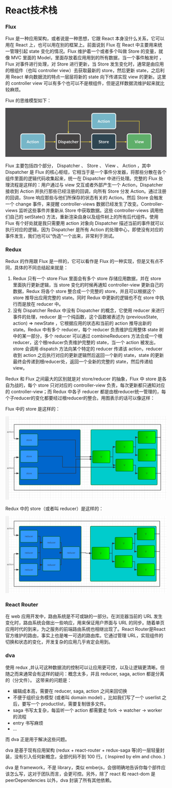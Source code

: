 # React技术栈

### Flux

Flux 是一种应用架构，或者说是一种思想，它跟 React 本身没什么关系，它可以用在 React 上，也可以用在别的框架上。前面说到 Flux 在 React 中主要用来统一管理引起 state 变化的情况。Flux 维护着一个或者多个叫做 Store 的变量，就像 MVC 里面的 Model，里面存放着应用用到的所有数据，当一个事件触发时 ，Flux 对事件进行处理，对 Store 进行更新，当 Store 发生变化时，通常是由应用的根组件（也叫 controller view）去获取最新的 store，然后更新 state，之后利用 React 单向数据流的特点一层层将新的 state 向下传递实现 view 的更新。这里的 controller view 可以有多个也可以不是根组件，但是这样数据流维护起来就比较麻烦。

Flux 的思维模型如下：

![](assets/BFf2MnF.png)

Flux 主要包括四个部分， Dispatcher 、 Store 、 View 、 Action ，其中 Dispatcher 是 Flux 的核心枢纽，它相当于是一个事件分发器，将那些分散在各个组件里面的逻辑代码收集起来，统一在 Dispatcher 中进行处理。完整的 Flux 处理流程是这样的：用户通过与 view 交互或者外部产生一个 Action，Dispatcher 接收到 Action 并执行那些已经注册的回调，向所有 Store 分发 Action。通过注册的回调，Store 响应那些与他们所保存的状态有关的 Action。然后 Store 会触发一个 change 事件，来提醒 controller-views 数据已经发生了改变。Controller-views 监听这些事件并重新从 Store 中获取数据。这些 controller-views 调用他们自己的 setState() 方法，重新渲染自身以及组件树上的所有后代组件。使用 Flux 有个好处就是我只需要用 action 对象向 Dispatcher 描述当前的事件就可以执行对应的逻辑，因为 Dispatcher 是所有 Action 的处理中心，即使没有对应的事件发生，我们也可以“伪造”一个出来，非常利于测试。

### Redux

Redux 的作用跟 Flux 是一样的，它可以看作是 Flux 的一种实现，但是又有点不同，具体的不同总结起来就是：

1. Redux 只有一个 store Flux 里面会有多个 store 存储应用数据，并在 store 里面执行更新逻辑，当 store 变化的时候再通知 controller-view 更新自己的数据，Redux 将各个 store 整合成一个完整的 store，并且可以根据这个 store 推导出应用完整的 state。同时 Redux 中更新的逻辑也不在 store 中执行而是放在 reducer 中。
2. 没有 Dispatcher Redux 中没有 Dispatcher 的概念，它使用 reducer 来进行事件的处理，reducer 是一个纯函数，这个函数被表述为 (previousState, action) => newState ，它根据应用的状态和当前的 action 推导出新的 state。Redux 中有多个 reducer，每个 reducer 负责维护应用整体 state 树中的某一部分，多个 reducer 可以通过 combineReducers 方法合成一个根reducer，这个根reducer负责维护完整的 state，当一个 action 被发出，store 会调用 dispatch 方法向某个特定的 reducer 传递该 action，reducer 收到 action 之后执行对应的更新逻辑然后返回一个新的 state，state 的更新最终会传递到根reducer处，返回一个全新的完整的 state，然后传递给 view。

Redux 和 Flux 之间最大的区别就是对 store/reducer 的抽象，Flux 中 store 是各自为战的，每个 store 只对对应的 controller-view 负责，每次更新都只通知对应的 controller-view；而 Redux 中各子 reducer 都是由根reducer统一管理的，每个子reducer的变化都要经过根reducer的整合。用图表示的话可以像这样：

Flux 中的 store 是这样的：

![](assets/JvmiEn.png)

Redux 中的 store（或者叫 reducer）是这样的：

![](assets/RB3Mni.png)

### React Router
在 web 应用开发中，路由系统是不可或缺的一部分。在浏览器当前的 URL 发生变化时，路由系统会做出一些响应，用来保证用户界面与 URL 的同步。随着单页应用时代的到来，为之服务的前端路由系统也相继出现了。React Router是React官方维护的路由，事实上也是唯一可选的路由库。它通过管理 URL，实现组件的切换和状态的变化，开发复杂的应用几乎肯定会用到。

### dva
使用 redux ,并认可这种数据流的控制可以让应用更可控，以及让逻辑更清晰。但随之而来通常会有这样的疑问：概念太多，并且 reducer, saga, action 都是分离的（分文件）。
这带来的问题是：

- 编辑成本高，需要在 reducer, saga, action 之间来回切换
- 不便于组织业务模型 (或者叫 domain model) 。比如我们写了一个 userlist 之后，要写一个 productlist，需要复制很多文件。
- saga 书写太复杂，每监听一个 action 都需要走 fork -> watcher -> worker 的流程
- entry 书写麻烦
- ...

而 dva 正是用于解决这些问题。

dva 是基于现有应用架构 (redux + react-router + redux-saga 等)的一层轻量封装，没有引入任何新概念，全部代码不到 100 行。( Inspired by elm and choo. )

dva 是 framework，不是 library，类似 emberjs，会很明确地告诉你每个部件应该怎么写，这对于团队而言，会更可控。另外，除了 react 和 react-dom 是 peerDependencies 以外，dva 封装了所有其他依赖。
